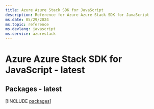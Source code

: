 ```yaml
---
title: Azure Azure Stack SDK for JavaScript
description: Reference for Azure Azure Stack SDK for JavaScript
ms.date: 05/29/2024
ms.topic: reference
ms.devlang: javascript
ms.service: azurestack
---
```

# Azure Azure Stack SDK for JavaScript - latest
## Packages - latest
[!INCLUDE [packages](azure-stack-index.md)]